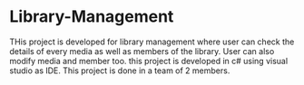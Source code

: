 # Library-Management
THis project is developed for library management where user can check the details of every media as well as members of the library. User can also modify media and member too.
this project is developed in c# using visual studio as IDE.
This project is done in a team of 2 members. 
